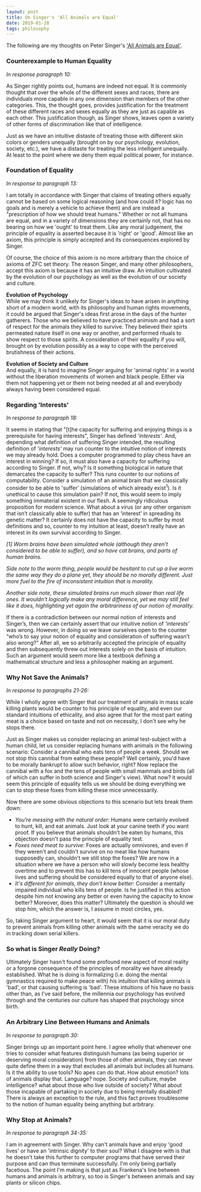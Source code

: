 ```yaml
---
layout: post
title: On Singer's 'All Animals are Equal'
date: 2019-01-28
tags: philosophy
---
```

The following are my thoughts on Peter Singer's ['All Animals are Equal'](https://rintintin.colorado.edu/~vancecd/phil3140/Singer1.pdf).

### Counterexample to Human Equality
*In response paragraph 10:*

As Singer rightly points out, humans are indeed not equal. It is commonly thought that over the whole of the different sexes and races, there are individuals more capable in any one dimension than members of the other categories. This, the thought goes, provides justification for the treatment of these different races and sexes equally as they are just as capable as each other. This justification though, as Singer shows, leaves open a variety of other forms of discrimination like that of intelligence.

<!--more-->

Just as we have an intuitive distaste of treating those with different skin colors or genders unequally (brought on by our psychology, evolution, society, etc.), we have a distaste for treating the less intelligent unequally. At least to the point where we deny them equal political power, for instance.

### Foundation of Equality
*In response to paragraph 13:*

I am totally in accordance with Singer that claims of treating others equally cannot be based on some logical reasoning (and how could it? logic has no goals and is merely a vehicle to achieve them) and are instead a "prescription of how we should treat humans." Whether or not all humans are equal, and in a variety of dimensions they are certainly not, that has no bearing on how we 'ought' to treat them. Like any moral judgement, the principle of equality is asserted because it is 'right' or 'good'. Almost like an axiom, this principle is simply accepted and its consequences explored by Singer.

Of course, the choice of this axiom is no more arbitrary than the choice of axioms of ZFC set theory. The reason Singer, and many other philosophers, accept this axiom is because it has an intuitive draw. An intuition cultivated by the evolution of our psychology as well as the evolution of our society and culture.

**Evolution of Psychology**<br>
While we may think it unlikely for Singer's ideas to have arisen in anything short of a modern world, with its philosophy and human rights movements, it could be argued that Singer's ideas first arose in the days of the hunter gatherers. Those who we believed to have practiced animism and had a sort of respect for the animals they killed to survive. They believed their spirts permeated nature itself in one way or another, and performed rituals to show respect to those spirits. A consideration of their equality if you will, brought on by evolution possibly as a way to cope with the perceived brutishness of their actions.

**Evolution of Society and Culture**<br>
And equally, it is hard to imagine Singer arguing for 'animal rights' in a world without the liberation movements of women and black people. Either via them not happening yet or them not being needed at all and everybody always having been considered equal.

### Regarding 'Interests'
*In response to paragraph 18:*

It seems in stating that "[t]he capacity for suffering and enjoying things is a prerequisite for having interests", Singer has defined *'interests'*. And, depending what definition of suffering Singer intended, the resulting definition of *'interests'* may run counter to the intuitive notion of interests we may already hold. Does a computer programmed to play chess have an interest in winning? If so, it must also have a capacity for suffering according to Singer. If not, why? Is it something biological in nature that demarcates the capacity to suffer? This runs counter to our notions of computability. Consider a simulation of an animal brain that we classically consider to be able to 'suffer' (simulations of which already exist$^1$). Is it unethical to cause this simulation pain? If not, this would seem to imply something immaterial existent in our flesh. A seemingly ridiculous proposition for modern science. What about a virus (or any other organism that isn’t classically able to suffer) that has an ‘interest’ in spreading its genetic matter? It certainly does not have the capacity to suffer by most definitions and so, counter to my intuition at least, doesn’t really have an interest in its own survival according to Singer.

*[1] Worm brains have been simulated whole (although they aren't considered to be able to suffer), and so have cat brains, and parts of human brains.*

*Side note to the worm thing, people would be hesitant to cut up a live worm the same way they do a plane yet, they should be no morally different. Just more fuel to the fire of inconsistent intuition that is morality.*

*Another side note, these simulated brains run much slower than real life ones. It wouldn't logically make any moral difference, yet we may still feel like it does, highlighting yet again the arbitrariness of our notion of morality.*

If there is a contradiction between our normal notion of interests and Singer’s, then we can certainly assert that our intuitive notion of *‘interests’* was wrong. However, in doing so we leave ourselves open to the counter “who’s to say your notion of equality and consideration of suffering wasn’t also wrong?” After all, we so arbitrarily accepted the principle of equality and then subsequently threw out interests solely on the basis of intuition. Such an argument would seem more like a textbook defining a mathematical structure and less a philosopher making an argument.

### Why Not Save the Animals?
*In response to paragraphs 21-26:*

While I wholly agree with Singer that our treatment of animals in mass scale killing plants would be counter to his principle of equality, and even our standard intuitions of ethicality, and also agree that for the most part eating meat is a choice based on taste and not on necessity, I don't see why he stops there.

Just as Singer makes us consider replacing an animal test-subject with a human child, let us consider replacing humans with animals in the following scenario:
Consider a cannibal who eats tens of people a week. Should we not stop this cannibal from eating these people? Well certainly, you'd have to be morally bankrupt to allow such behavior, right? Now replace the cannibal with a fox and the tens of people with small mammals and birds (all of which can suffer in both science and Singer's view). What now? it would seem this principle of equality tells us we should be doing everything we can to stop these foxes from killing these mice unnecessarily.

Now there are some obvious objections to this scenario but lets break them down:
- *You're messing with the natural order*: Humans were certainly evolved to hunt, kill, and eat animals. Just look at your canine teeth if you want proof. If you believe that animals shouldn't be eaten by humans, this objection doesn't pass the principle of equality test.
- *Foxes need meat to survive*: Foxes are actually omnivores, and even if they weren't and couldn't survive on no meat like how humans supposedly can, shouldn't we still stop the foxes? We are now in a situation where we have a person who will slowly become less healthy overtime and to prevent this has to kill tens of innocent people (whose lives and suffering should be considered equally to that of anyone else).
- *It's different for animals, they don't know better*: Consider a mentally impaired individual who kills tens of people. Is he justified in this action despite him not knowing any better or even having the capacity to know better? Moreover, does this matter? Ultimately the question is should we stop him, which the answer is, I assume in most circles, yes.

So, taking Singer argument to heart, it would seem that it is our moral duty to prevent animals from killing other animals with the same veracity we do in tracking down serial killers.


### So what is Singer *Really* Doing?
Ultimately Singer hasn't found some profound new aspect of moral reality or a forgone consequence of the principles of morality we have already established. What he is doing is formalizing (i.e. doing the mental gymnastics required to make peace with) his intuition that killing animals is 'bad', or that causing suffering is 'bad'. These intuitions of his have no basis other than, as I've said before, the millennia our psychology has evolved through and the centuries our culture has shaped that psychology since birth.

### An Arbitrary Line Between Humans and Animals
*In response to paragraph 30:*

Singer brings up an important point here. I agree wholly that whenever one tries to consider what features distinguish humans (as being superior or deserving moral consideration) from those of other animals, they can never quite define them in a way that excludes all animals but includes all humans. Is it the ability to use tools? No apes can do that. How about emotion? lots of animals display that. Language? nope. Society and culture, maybe intelligence? what about those who live outside of society? What about those incapable of partaking in society due to being mentally disabled? There is always an exception to the rule, and this fact proves troublesome to the notion of human equality being anything but arbitrary.

### Why Stop at Animals?
*In response to paragraph 34-35:*

I am in agreement with Singer. Why can't animals have and enjoy 'good lives' or have an 'intrinsic dignity' to their soul? What I disagree with is that he doesn't take this further to computer programs that have served their purpose and can thus terminate successfully. I'm only being partially facetious. The point I'm making is that just as Frankena's line between humans and animals is arbitrary, so too is Singer's between animals and say plants or silicon chips.

